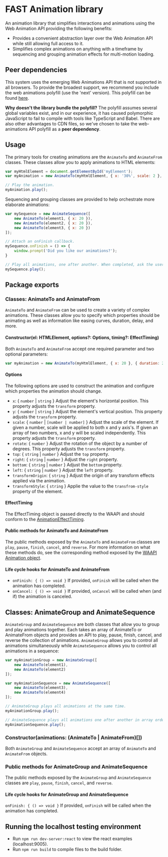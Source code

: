 # FAST Animation library

An animation library that simplifies interactions and animations using the Web Animation API providing the following benefits:

* Provides a convenient abstraction layer over the Web Animation API while still allowing full access to it.
* Simplifies complex animations on anything with a timeframe by sequencing and grouping animation effects for multi-motion loading.

## Peer dependencies

This system uses the emerging Web Animations API that is not supported in all browsers. To provide the broadest support, we recommend you include the web animations polyfill (use the 'next' version). This polyfill can be found [here](https://cdnjs.com/libraries/web-animations).

**Why doesn't the library bundle the polyfill?**
The polyfill assumes several global variables exist, and in our experience, it has caused polymorphic JavaScript to fail to compile with tools like TypeScript and Babel. There are also other advantages to CDN files, so we've chosen to take the web-animations API polyfill as a **peer dependency**.

## Usage

The primary tools for creating animations are the `AnimateTo` and `AnimateFrom` classes. These classes allow you to apply animations to HTML elements:

```javascript
var myHtmlElement = document.getElementById('myElement');
var myAnimation = new AnimateTo(myHtmlElement, { x: '30%', scale: 2 }, { duration: 300, delay: 20 });

// Play the animation.
myAnimation.play();
```

Sequencing and grouping classes are provided to help orchestrate more elaborate animations:

```javascript
var mySequence = new AnimateSequence([
    new AnimateTo(element1, { x: 20 }),
    new AnimateTo(element2, { x: 20 }),
    new AnimateTo(element3, { x: 20 })
]);

// Attach an onFinish callback.
mySequence.onFinish = () => {
    window.prompt('Did you like our animations?');
}

// Play all animations, one after another. When completed, ask the user if they liked the animation sequence.
mySequence.play();
```

## Package exports

### Classes: AnimateTo and AnimateFrom

`AnimateTo` and `AnimateFrom` can be used to create a variety of complex animations. These classes allow you to specify which properties should be animating as well as information like easing curves, duration, delay, and more.

#### Constructor(el: HTMLElement, options?: Options, timing?: EffectTiming)

Both `AnimateTo` and `AnimateFrom` accept one required parameter and two optional parameters:

```javascript
var myAnimation = new AnimateTo(myHtmlElement, { x: 20 }, { duration: 250 });
```

#### Options

The following options are used to construct the animation and configure which properties the animation should change.

* `x`: { `number` | `string` } Adjust the element's horizontal position. This property adjusts the `transform` property.
* `y`: { `number` | `string` } Adjust the element's vertical position. This property adjusts the `transform` property.
* `scale`: { `number` | `[number | number]` } Adjust the scale of the element. If given a number, scale will be applied to both x and y axis's. If given an array of two numbers, x and y will be scaled independently. This property adjusts the `transform` property.
* `rotate`: { `number` } Adjust the rotation of the object by a number of degrees. This property adjusts the `transform` property.
* `top`: { `string` | `number` } Adjust the `top` property.
* `right`: { `string` | `number` } Adjust the `right` property.
* `bottom`: { `string` | `number` } Adjust the `bottom` property.
* `left`: { `string` | `number` } Adjust the `left` property.
* `transformOrigin`: { `string` } Adjust the origin of any transform effects applied via the animation.
* `transformStyle`: { `string` } Applie the value to the `transfrom-style` property of the element.

#### EffectTiming

The EffectTiming object is passed directly to the WAAPI and should conform to the [AnimationEffectTiming](https://developer.mozilla.org/en-US/docs/Web/API/AnimationEffectTiming).

#### Public methods for AnimateTo and AnimateFrom

The public methods exposed by the `AnimateTo` and ``AnimateFrom`` classes are `play`, `pause`, `finish`, `cancel`, and `reverse`. For more information on what these methods do, see the corresponding method exposed by the [WAAPI Animation object](https://developer.mozilla.org/en-US/docs/Web/API/Animation).

#### Life cycle hooks for AnimateTo and AnimateFrom

* `onFinish: { () => void }` If provided, `onFinish` will be called when the animation has completed.
* `onCancel: { () => void }` If provided, `onCancel` will be called when (and if) the animation is canceled.

## Classes: AnimateGroup and AnimateSequence

`AnimateGroup` and `AnimateSequence` are both classes that allow you to group and play animations together. Each takes an array of AnimateTo or AnimateFrom objects and provides an API to play, pause, finish, cancel, and reverse the collection of animations. `AnimateGroup` allows you to control all animations simultaneously while `AnimateSequence` allows you to control all animations in a sequence:

```javascript
var myAnimationGroup = new AnimateGroup([
    new AnimateTo(element1),
    new AnimateTo(element2)
]);

var myAnimationSequence = new AnimateSequence([
    new AnimateTo(element3),
    new AnimateTo(element4)
]);

// AnimateGroup plays all animations at the same time.
myAnimationGroup.play();

// AnimateSequence plays all animations one after another in array order.
myAnimationSequence.play();
```

### Constructor(animations: (AnimateTo | AnimateFrom)[])

Both `AnimateGroup` and `AnimateSequence` accept an array of `AnimateTo` and `AnimateFrom` objects.

### Public methods for AnimateGroup and AnimateSequence

The public methods exposed by the ``AnimateGroup`` and ``AnimateSequence`` classes are `play`, `pause`, `finish`, `cancel`, and `reverse`.

#### Life cycle hooks for AnimateGroup and AnimateSequence

`onFinish: { () => void }` If provided, `onFinish` will be called when the animation has completed.

## Running the localhost testing environment

* Run `npm run dev-server:react` to view the react examples (localhost:9005).
* Run `npm run build` to compile files to the build folder.
